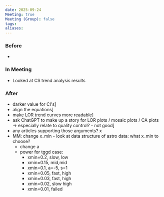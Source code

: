 ```yaml
---
date: 2025-09-24
Meeting: true
Meeting (Group): false
tags: 
aliases:
---
```


### Before
- 

### In Meeting
-  Looked at CS trend analysis results

### After
- darker value for CI's]
- align the equations]
- make LOR trend curves more readable]
- ask ChatGPT to make up a story for LOR plots / mosaic plots / CA plots → especially relate to quality control? - not good]
- any articles supporting those arguments? x
- MM: change x_min - look at data structure of astro data: what x_min to choose?
	- change a
	- power for tggd case:
		- xmin=0.2, slow, low
		- xmin=0.15, mid,mid
		- xmin=0.1, a=-5, s=1 
		- xmin=0.05, fast, high
		- xmin=0.03, fast, high
		- xmin=0.02, slow high
		- xmin=0.01, failed